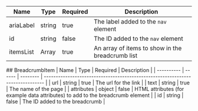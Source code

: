 | Name      | Type                  | Required | Description                                      |
| --------- | --------------------- | -------- | ------------------------------------------------ |
| ariaLabel | string                | true     | The label added to the `nav` element             |
| id        | string                | false    | The ID added to the `nav` element                |
| itemsList | Array<BreadcrumbItem> | true     | An array of items to show in the breadcrumb list |

## BreadcrumbItem
| Name | Type | Required | Description |
| ---------- | ------ | -------- | ------------------------------------------------------------------------------ |
| url | string | true | The url for the link |
| text | string | true | The name of the page |
| attributes | object | false | HTML attributes (for example data attributes) to add to the breadcrumb element |
| id | string | false | The ID added to the breadcrumb |
